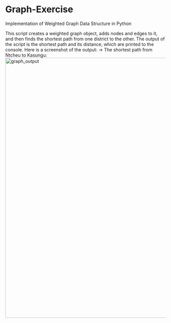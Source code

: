 # Graph-Exercise
Implementation of Weighted Graph Data Structure in Python

This script creates a weighted graph object, adds nodes and edges to it, and then finds the shortest path from one district to the other. 
The output of the script is the shortest path and its distance, which are printed to the console.
Here is a screenshot of the output:
-> The shortest path from Ntcheu to Kasungu:
<img width="815" alt="graph_output" src="https://github.com/Naomi-Nyama/Graph-Exercise/assets/72823209/a845f350-a230-45aa-8a97-64cd4ef1b1ed">
